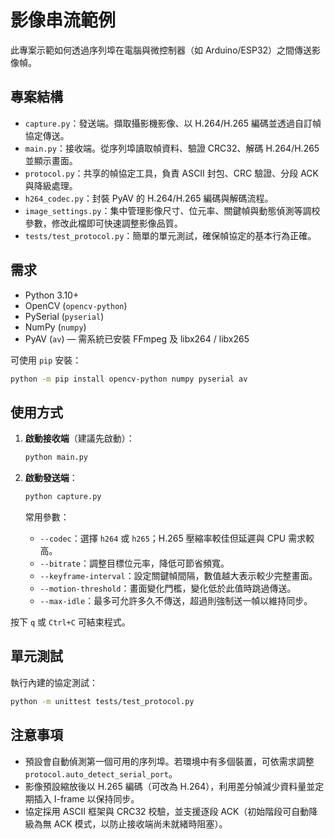 # 影像串流範例

此專案示範如何透過序列埠在電腦與微控制器（如 Arduino/ESP32）之間傳送影像幀。

## 專案結構

- `capture.py`：發送端。擷取攝影機影像、以 H.264/H.265 編碼並透過自訂幀協定傳送。
- `main.py`：接收端。從序列埠讀取幀資料、驗證 CRC32、解碼 H.264/H.265 並顯示畫面。
- `protocol.py`：共享的幀協定工具，負責 ASCII 封包、CRC 驗證、分段 ACK 與降級處理。
- `h264_codec.py`：封裝 PyAV 的 H.264/H.265 編碼與解碼流程。
- `image_settings.py`：集中管理影像尺寸、位元率、關鍵幀與動態偵測等調校參數，修改此檔即可快速調整影像品質。
- `tests/test_protocol.py`：簡單的單元測試，確保幀協定的基本行為正確。

## 需求

- Python 3.10+
- OpenCV (`opencv-python`)
- PySerial (`pyserial`)
- NumPy (`numpy`)
- PyAV (`av`) — 需系統已安裝 FFmpeg 及 libx264 / libx265

可使用 `pip` 安裝：

```bash
python -m pip install opencv-python numpy pyserial av
```

## 使用方式

1. **啟動接收端**（建議先啟動）：
   ```bash
   python main.py
   ```
2. **啟動發送端**：
   ```bash
   python capture.py
   ```

   常用參數：

   - `--codec`：選擇 `h264` 或 `h265`；H.265 壓縮率較佳但延遲與 CPU 需求較高。
   - `--bitrate`：調整目標位元率，降低可節省頻寬。
   - `--keyframe-interval`：設定關鍵幀間隔，數值越大表示較少完整畫面。
   - `--motion-threshold`：畫面變化門檻，變化低於此值時跳過傳送。
   - `--max-idle`：最多可允許多久不傳送，超過則強制送一幀以維持同步。

按下 `q` 或 `Ctrl+C` 可結束程式。

## 單元測試

執行內建的協定測試：

```bash
python -m unittest tests/test_protocol.py
```

## 注意事項

- 預設會自動偵測第一個可用的序列埠。若環境中有多個裝置，可依需求調整 `protocol.auto_detect_serial_port`。
- 影像預設縮放後以 H.265 編碼（可改為 H.264），利用差分幀減少資料量並定期插入 I-frame 以保持同步。
- 協定採用 ASCII 框架與 CRC32 校驗，並支援逐段 ACK（初始階段可自動降級為無 ACK 模式，以防止接收端尚未就緒時阻塞）。
